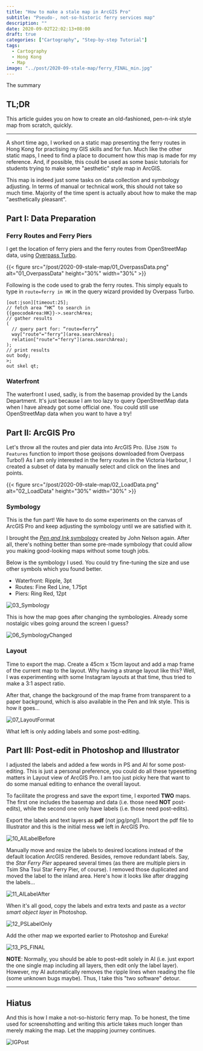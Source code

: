 ```yaml
---
title: "How to make a stale map in ArcGIS Pro"
subtitle: "Pseudo-, not-so-historic ferry services map"
description: ""
date: 2020-09-02T22:02:13+08:00
draft: true
categories: ["Cartography", "Step-by-step Tutorial"]
tags:
  - Cartography
  - Hong Kong
  - Map
image: "../post/2020-09-stale-map/ferry_FINAL_min.jpg"
---
```


The summary

<!--more-->

## TL;DR



This article guides you on how to create an old-fashioned, pen-n-ink style map from scratch, quickly.


<!-- ![ferry_FINAL_min](/post/2020-09-stale-map/ferry_FINAL_min.jpg) -->

<!-- {{< figure src="post/2020-09-stale-map/ferry_FINAL_min.jpg" >}} -->

---

A short time ago, I worked on a static map presenting the ferry routes in Hong Kong for practising my GIS skills and for fun. Much like the other static maps, I need to find a place to document how this map is made for my reference. And, if possible, this could be used as some basic tutorials for students trying to make some "aesthetic" style map in ArcGIS.

This map is indeed just some tasks on data collection and symbology adjusting. In terms of manual or technical work, this should not take so much time. Majority of the time spent is actually about how to make the map "aesthetically pleasant".

## Part I: Data Preparation

### Ferry Routes and Ferry Piers

I get the location of ferry piers and the ferry routes from OpenStreetMap data, using [Overpass Turbo](https://overpass-turbo.eu/).

<!-- ![01_OverpassData](/post/2020-09-stale-map/01_OverpassData.png) -->

{{< figure src="/post/2020-09-stale-map/01_OverpassData.png" alt="01_OverpassData" height="30%" width="30%" >}}

Following is the code used to grab the ferry routes. This simply equals to type in `route=ferry in HK` in the query wizard provided by Overpass Turbo.

```ql
[out:json][timeout:25];
// fetch area “HK” to search in
{{geocodeArea:HK}}->.searchArea;
// gather results
(
  // query part for: “route=ferry”
  way["route"="ferry"](area.searchArea);
  relation["route"="ferry"](area.searchArea);
);
// print results
out body;
>;
out skel qt;
```

### Waterfront

The waterfront I used, sadly, is from the basemap provided by the Lands Department. It's just because I am too lazy to query OpenStreetMap data when I have already got some official one. You could still use OpenStreetMap data when you want to have a try!

## Part II: ArcGIS Pro

Let's throw all the routes and pier data into ArcGIS Pro. (Use `JSON To Features` function to import those geojsons downloaded from Overpass Turbo!) As I am only interested in the ferry routes in the Victoria Harbour, I created a subset of data by manually select and click on the lines and points.

<!-- ![02_LoadData](/post/2020-09-stale-map/02_LoadData.png) -->
{{< figure src="/post/2020-09-stale-map/02_LoadData.png" alt="02_LoadData" height="30%" width="30%" >}}

### Symbology

This is the fun part! We have to do some experiments on the canvas of ArcGIS Pro and keep adjusting the symbology until we are satisfied with it.

I brought the [*Pen and Ink* symbology](https://www.esri.com/arcgis-blog/products/arcgis-pro/mapping/please-steal-this-pen-and-ink-style/) created by John Nelson again. After all, there's nothing better than some pre-made symbology that could allow you making good-looking maps without some tough jobs.

Below is the symbology I used. You could try fine-tuning the size and use other symbols which you found better.

- Waterfront: Ripple, 3pt
- Routes: Fine Red Line, 1.75pt
- Piers: Ring Red, 12pt

![03_Symbology](/post/2020-09-stale-map/03_Symbology.png)

This is how the map goes after changing the symbologies. Already some nostalgic vibes going around the screen I guess?

![06_SymbologyChanged](/post/2020-09-stale-map/06_SymbologyChanged.png)

### Layout

Time to export the map. Create a 45cm x 15cm layout and add a map frame of the current map to the layout. Why having a strange layout like this? Well, I was experimenting with some Instagram layouts at that time, thus tried to make a 3:1 aspect ratio.

After that, change the background of the map frame from transparent to a paper background, which is also available in the Pen and Ink style. This is how it goes...

![07_LayoutFormat](/post/2020-09-stale-map/07_LayoutFormat.png)

What left is only adding labels and some post-editing.

## Part III: Post-edit in Photoshop and Illustrator

I adjusted the labels and added a few words in PS and AI for some post-editing. This is just a personal preference, you could do all these typesetting matters in Layout view of ArcGIS Pro. I am too just picky here that want to do some manual editing to enhance the overall layout.

To facilitate the progress and save the export time, I exported **TWO** maps. The first one includes the basemap and data (i.e. those need **NOT** post-edits), while the second one only have labels (i.e. those need post-edits).

Export the labels and text layers as **pdf** (not jpg/png!). Import the pdf file to Illustrator and this is the initial mess we left in ArcGIS Pro.

![10_AILabelBefore](/post/2020-09-stale-map/10_AILabelBefore.png)

Manually move and resize the labels to desired locations instead of the default location ArcGIS rendered. Besides, remove redundant labels. Say, the *Star Ferry Pier* appeared several times (as there are multiple piers in Tsim Sha Tsui Star Ferry Pier, of course). I removed those duplicated and moved the label to the inland area. Here's how it looks like after dragging the labels...

![11_AILabelAfter](/post/2020-09-stale-map/11_AILabelAfter.png)

When it's all good, copy the labels and extra texts and paste as a *vector smart object layer* in Photoshop.

![12_PSLabelOnly](/post/2020-09-stale-map/12_PSLabelOnly.png)

Add the other map we exported earlier to Photoshop and Eureka!

![13_PS_FINAL](/post/2020-09-stale-map/13_PS_FINAL.png)

**NOTE**: Normally, you should be able to post-edit solely in AI (i.e. just export the one single map including all layers, then edit only the label layer). However, my AI automatically removes the ripple lines when reading the file (some unknown bugs maybe). Thus, I take this "two software" detour.

---

## Hiatus

And this is how I make a not-so-historic ferry map. To be honest, the time used for screenshotting and writing this article takes much longer than merely making the map.
Let the mapping journey continues.

![IGPost](/post/2020-09-stale-map/IGPost.png)
